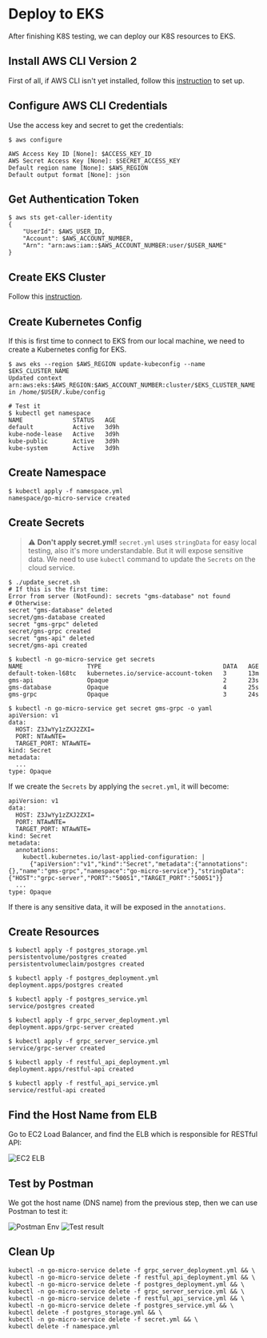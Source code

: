 # Deploy to EKS

After finishing K8S testing, we can deploy our K8S resources to EKS.

## Install AWS CLI Version 2

First of all, if AWS CLI isn't yet installed, follow this 
[instruction](https://docs.aws.amazon.com/cli/latest/userguide/install-cliv2-linux.html) to set up.

## Configure AWS CLI Credentials

Use the access key and secret to get the credentials:

```shell script
$ aws configure

AWS Access Key ID [None]: $ACCESS_KEY_ID
AWS Secret Access Key [None]: $SECRET_ACCESS_KEY
Default region name [None]: $AWS_REGION
Default output format [None]: json
```

## Get Authentication Token

```shell script
$ aws sts get-caller-identity
{
    "UserId": $AWS_USER_ID,
    "Account": $AWS_ACCOUNT_NUMBER,
    "Arn": "arn:aws:iam::$AWS_ACCOUNT_NUMBER:user/$USER_NAME"
}
```

## Create EKS Cluster

Follow this [instruction](https://docs.aws.amazon.com/eks/latest/userguide/create-cluster.html).

## Create Kubernetes Config

If this is first time to connect to EKS from our local machine, we need to create a Kubernetes config for EKS.

```shell script
$ aws eks --region $AWS_REGION update-kubeconfig --name $EKS_CLUSTER_NAME                                     
Updated context arn:aws:eks:$AWS_REGION:$AWS_ACCOUNT_NUMBER:cluster/$EKS_CLUSTER_NAME in /home/$USER/.kube/config       

# Test it
$ kubectl get namespace                                                                             
NAME              STATUS   AGE
default           Active   3d9h
kube-node-lease   Active   3d9h
kube-public       Active   3d9h
kube-system       Active   3d9h
```

## Create Namespace

```shell script
$ kubectl apply -f namespace.yml
namespace/go-micro-service created
```

## Create Secrets

> :warning: **Don't apply secret.yml!**
> `secret.yml` uses `stringData` for easy local testing, also it's more understandable. 
> But it will expose sensitive data. We need to use `kubectl` command to update the `Secrets` on the cloud service.

```shell script
$ ./update_secret.sh
# If this is the first time:
Error from server (NotFound): secrets "gms-database" not found
# Otherwise:
secret "gms-database" deleted
secret/gms-database created
secret "gms-grpc" deleted
secret/gms-grpc created
secret "gms-api" deleted
secret/gms-api created

$ kubectl -n go-micro-service get secrets
NAME                  TYPE                                  DATA   AGE
default-token-l68tc   kubernetes.io/service-account-token   3      13m
gms-api               Opaque                                2      23s
gms-database          Opaque                                4      25s
gms-grpc              Opaque                                3      24s

$ kubectl -n go-micro-service get secret gms-grpc -o yaml
apiVersion: v1
data:
  HOST: Z3JwYy1zZXJ2ZXI=
  PORT: NTAwNTE=
  TARGET_PORT: NTAwNTE=
kind: Secret
metadata:
  ...
type: Opaque
```

If we create the `Secrets` by applying the `secret.yml`, it will become:

```shell script
apiVersion: v1
data:
  HOST: Z3JwYy1zZXJ2ZXI=
  PORT: NTAwNTE=
  TARGET_PORT: NTAwNTE=
kind: Secret
metadata:
  annotations:
    kubectl.kubernetes.io/last-applied-configuration: |
      {"apiVersion":"v1","kind":"Secret","metadata":{"annotations":{},"name":"gms-grpc","namespace":"go-micro-service"},"stringData":{"HOST":"grpc-server","PORT":"50051","TARGET_PORT":"50051"}}
  ...
type: Opaque
```

If there is any sensitive data, it will be exposed in the `annotations`.

## Create Resources

```shell script
$ kubectl apply -f postgres_storage.yml
persistentvolume/postgres created
persistentvolumeclaim/postgres created

$ kubectl apply -f postgres_deployment.yml
deployment.apps/postgres created

$ kubectl apply -f postgres_service.yml
service/postgres created

$ kubectl apply -f grpc_server_deployment.yml
deployment.apps/grpc-server created

$ kubectl apply -f grpc_server_service.yml
service/grpc-server created

$ kubectl apply -f restful_api_deployment.yml
deployment.apps/restful-api created

$ kubectl apply -f restful_api_service.yml
service/restful-api created
```

## Find the Host Name from ELB

Go to EC2 Load Balancer, and find the ELB which is responsible for RESTful API:

![EC2 ELB](https://user-images.githubusercontent.com/13026209/82866488-3647d280-9f53-11ea-9166-6774d483ee95.png)

## Test by Postman

We got the host name (DNS name) from the previous step, then we can use Postman to test it: 

![Postman Env](https://user-images.githubusercontent.com/13026209/82867138-85423780-9f54-11ea-913d-427ad7960575.png)
![Test result](https://user-images.githubusercontent.com/13026209/82867141-86736480-9f54-11ea-8a28-1000941094db.png)

## Clean Up

```shell script
kubectl -n go-micro-service delete -f grpc_server_deployment.yml && \
kubectl -n go-micro-service delete -f restful_api_deployment.yml && \
kubectl -n go-micro-service delete -f postgres_deployment.yml && \
kubectl -n go-micro-service delete -f grpc_server_service.yml && \
kubectl -n go-micro-service delete -f restful_api_service.yml && \
kubectl -n go-micro-service delete -f postgres_service.yml && \
kubectl delete -f postgres_storage.yml && \
kubectl -n go-micro-service delete -f secret.yml && \
kubectl delete -f namespace.yml
```
